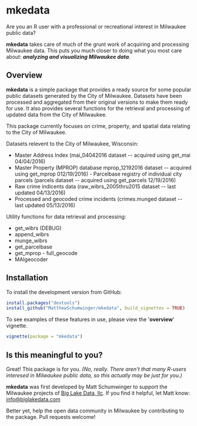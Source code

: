 
<!-- README.md is generated from README.Rmd. Please edit that file -->
mkedata
=======

Are you an R user with a professional or recreational interest in Milwaukee public data?

**mkedata** takes care of much of the grunt work of acquiring and processing Milwaukee data. This puts you much closer to doing what you most care about: ***analyzing and visualizing Milwaukee data***.

Overview
--------

**mkedata** is a simple package that provides a ready source for some popular public datasets generated by the City of Milwaukee. Datasets have been processed and aggregated from their original versions to make them ready for use. It also provides several functions for the retrieval and processing of updated data from the City of Milwaukee.

This package currently focuses on crime, property, and spatial data relating to the City of Milwaukee.

Datasets relevent to the City of Milwaukee, Wisconsin:
- Master Address Index (mai\_04042016 dataset -- acquired using get\_mai 04/04/2016)
- Master Property (MPROP) database mprop\_12192016 dataset -- acquired using get\_mprop 012/19/2016) - Parcelbase registry of individual city parcels (parcels dataset -- acquired using get\_parcels 12/19/2016)
- Raw crime indicents data (raw\_wibrs\_2005thru2015 dataset -- last updated 04/13/2016)
- Processed and geocoded crime incidents (crimes.munged dataset -- last updated 05/13/2016)

Utility functions for data retrieval and processing:
- get\_wibrs (DEBUG)
- append\_wibrs
- munge\_wibrs
- get\_parcelbase
- get\_mprop - full\_geocode
- MAIgeocoder

Installation
------------

To install the development version from GitHub:

``` r
install.packages("devtools")
install_github("MatthewSchumwinger/mkedata", build_vignettes = TRUE)
```

To see examples of these features in use, please view the '**overview**' vignette.

``` r
vignette(package = "mkedata")
```

Is this meaningful to you?
--------------------------

Great! This package is for you. *(No, really. There aren't that many R-users interesed in Milwaukee public data, so this actually may be just for you.)*

**mkedata** was first developed by Matt Schumwinger to support the Milwaukee projects of [Big Lake Data, llc](www.biglakedata.com). If you find it helpful, let Matt know: <info@biglakedata.com>

Better yet, help the open data community in Milwaukee by contributing to the package. Pull requests welcome!
